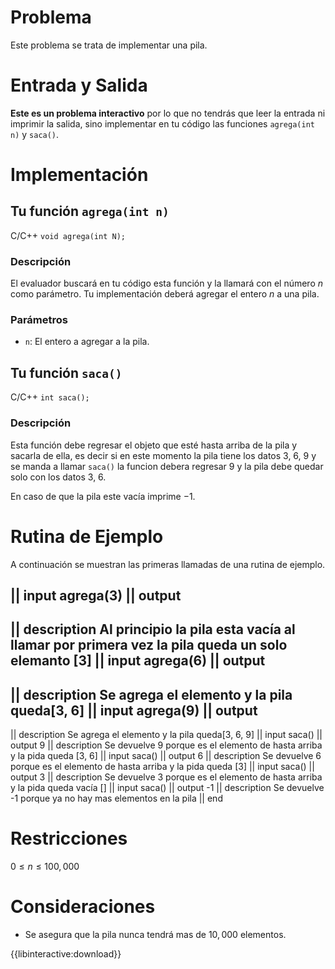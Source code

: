 # Problema

Este problema se trata de implementar una pila.

# Entrada y Salida

**Este es un problema interactivo** por lo que no tendrás que leer la entrada ni imprimir la salida, sino implementar en tu código las funciones `agrega(int n)` y `saca()`.

# Implementación

## Tu función `agrega(int n)`

C/C++ `void agrega(int N);`

### Descripción

El evaluador buscará en tu código esta función y la llamará con el número $n$ como parámetro. Tu implementación deberá agregar el entero $n$ a una pila.

### Parámetros

* `n`: El entero a agregar a la pila.

## Tu función `saca()`

C/C++ `int saca();`

### Descripción

Esta función debe regresar el objeto que esté hasta arriba de la pila y sacarla de ella, es decir si en este momento la pila tiene los datos 3, 6, 9 y se manda a llamar `saca()` la funcion debera regresar 9 y la pila debe quedar solo con los datos 3, 6.

En caso de que la pila este vacía imprime $-1$.

# Rutina de Ejemplo

A continuación se muestran las primeras llamadas de una rutina de ejemplo.

|| input
agrega(3)
|| output
-
|| description
Al principio la pila esta vacía al llamar por primera vez la pila queda un solo elemanto [3]
|| input
agrega(6)
|| output
-
|| description
Se agrega el elemento y la pila queda[3, 6]
|| input
agrega(9)
|| output
-
|| description
Se agrega el elemento y la pila queda[3, 6, 9]
|| input
saca()
|| output
9
|| description
Se devuelve 9 porque es el elemento de hasta arriba y la pida queda [3, 6]
|| input
saca()
|| output
6
|| description
Se devuelve 6 porque es el elemento de hasta arriba y la pida queda [3]
|| input
saca()
|| output
3
|| description
Se devuelve 3 porque es el elemento de hasta arriba y la pida queda vacía []
|| input
saca()
|| output
-1
|| description
Se devuelve -1 porque ya no hay mas elementos en la pila
|| end

# Restricciones

$0 \leq n \leq 100,000$

# Consideraciones

* Se asegura que la pila nunca tendrá mas de $10,000$ elementos.

{{libinteractive:download}}
